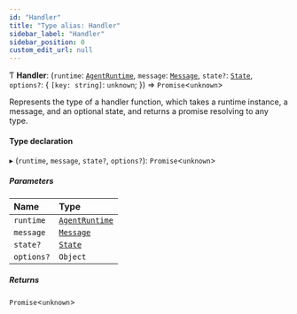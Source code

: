 ```yaml
---
id: "Handler"
title: "Type alias: Handler"
sidebar_label: "Handler"
sidebar_position: 0
custom_edit_url: null
---
```


Ƭ **Handler**: (`runtime`: [`AgentRuntime`](../classes/AgentRuntime.md), `message`: [`Message`](../interfaces/Message.md), `state?`: [`State`](../interfaces/State.md), `options?`: \{ `[key: string]`: `unknown`; }) => `Promise`\<`unknown`\>

Represents the type of a handler function, which takes a runtime instance, a message, and an optional state, and returns a promise resolving to any type.

#### Type declaration

▸ (`runtime`, `message`, `state?`, `options?`): `Promise`\<`unknown`\>

##### Parameters

| Name       | Type                                         |
| :--------- | :------------------------------------------- |
| `runtime`  | [`AgentRuntime`](../classes/AgentRuntime.md) |
| `message`  | [`Message`](../interfaces/Message.md)        |
| `state?`   | [`State`](../interfaces/State.md)            |
| `options?` | `Object`                                     |

##### Returns

`Promise`\<`unknown`\>
